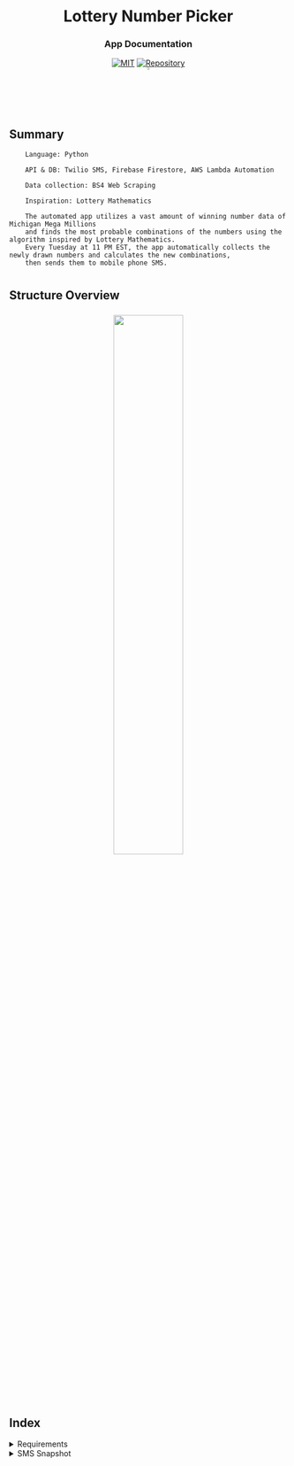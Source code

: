 <h1 align = "center">Lottery Number Picker</h1>
<h3 align = "center">App Documentation</h3>

<div align="center">
<a href="https://opensource.org/licenses/MIT"><img src="https://img.shields.io/badge/License-MIT-yellow.svg" alt="MIT"></a>
<a href="https://github.com/suhanpark/LotteryNumberPicker"><img src="https://img.shields.io/badge/packages-repository-b956e8.svg?style=flat-square" alt="Repository"></a>
</div>

<div align="center">
    <a href="https://github.com/suhanpark/LotteryNumberPicker">
        <img src="https://github.com/ultralytics/yolov5/releases/download/v1.0/logo-social-github.png" width="2%"/>
    </a>
</div>

<h2>Summary</h2>
    <div align="left">
        
        Language: Python
    
        API & DB: Twilio SMS, Firebase Firestore, AWS Lambda Automation

        Data collection: BS4 Web Scraping
    
        Inspiration: Lottery Mathematics

        The automated app utilizes a vast amount of winning number data of Michigan Mega Millions 
        and finds the most probable combinations of the numbers using the algorithm inspired by Lottery Mathematics. 
        Every Tuesday at 11 PM EST, the app automatically collects the newly drawn numbers and calculates the new combinations,
        then sends them to mobile phone SMS.

# <h2 align >Structure Overview</h2>
<h3 align = "center"><img src="https://user-images.githubusercontent.com/44104676/174250422-d611fa79-a8d2-4de8-ac1a-7e60dacb4454.png" width="50%"/></h3>

# <h2 align >Index</h2>
<details>
<summary>Requirements</summary>
    
How to install all the requirements:

    $ pip install -r requirements.txt
    
**info.py and serviceAccountKey.json files are not included for the security and privacy reasons.**
</details>

<details>
<summary>SMS Snapshot</summary>

# <h2 align = "center" ><img src="https://user-images.githubusercontent.com/44104676/174169140-a6fdb664-efb1-4848-8b46-bb3ab3ebdfd9.PNG" width="30%"/></h3>
</details>

